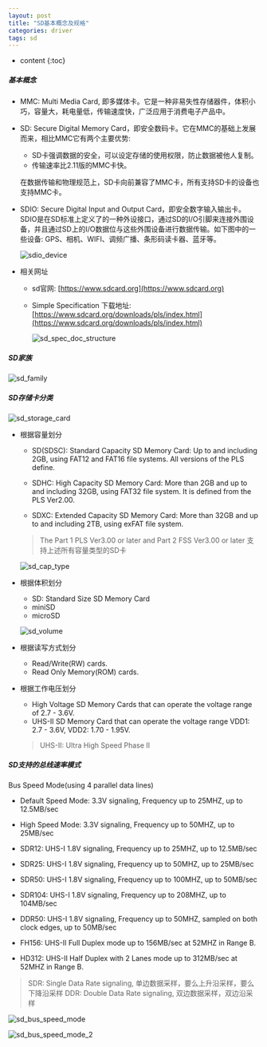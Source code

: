 ```yaml
---
layout: post
title: "SD基本概念及规格"
categories: driver
tags: sd 
---
```


* content
{:toc}


##### 基本概念

* MMC: Multi Media Card, 即多媒体卡。它是一种非易失性存储器件，体积小巧，容量大，耗电量低，传输速度快，广泛应用于消费电子产品中。

* SD: Secure Digital Memory Card，即安全数码卡。它在MMC的基础上发展而来，相比MMC它有两个主要优势:
  
  + SD卡强调数据的安全，可以设定存储的使用权限，防止数据被他人复制。
  + 传输速率比2.11版的MMC卡快。

  在数据传输和物理规范上，SD卡向前兼容了MMC卡，所有支持SD卡的设备也支持MMC卡。

* SDIO: Secure Digital Input and Output Card，即安全数字输入输出卡。SDIO是在SD标准上定义了的一种外设接口，通过SD的I/O引脚来连接外围设备，并且通过SD上的I/O数据位与这些外围设备进行数据传输。如下图中的一些设备: GPS、相机、WIFI、调频广播、条形码读卡器、蓝牙等。

  ![sdio_device](/image/sd/sdio_device.png)

* 相关网址

  + sd官网: [https://www.sdcard.org](https://www.sdcard.org)
  + Simple Specification 下载地址: [https://www.sdcard.org/downloads/pls/index.html](https://www.sdcard.org/downloads/pls/index.html)

    ![sd_spec_doc_structure](/image/sd/sd_spec_doc_structure.png) 

##### SD家族

  ![sd_family](/image/sd/sd_family.PNG)

##### SD存储卡分类

  ![sd_storage_card](/image/sd/sd_storage_card.png) 

* 根据容量划分

  + SD(SDSC): Standard Capacity SD Memory Card: Up to and including 2GB, using FAT12 and FAT16 file systems. All versions of the PLS define.

  + SDHC: High Capacity SD Memory Card: More than 2GB and up to and including 32GB, using FAT32 file system. It is defined from the PLS Ver2.00.

  + SDXC: Extended Capacity SD Memory Card: More than 32GB and up to and including 2TB, using exFAT file system. 

  > The Part 1 PLS Ver3.00 or later and Part 2 FSS Ver3.00 or later 支持上述所有容量类型的SD卡 


  ![sd_cap_type](/image/sd/sd_cap_type.png)

* 根据体积划分

  + SD: Standard Size SD Memory Card
  + miniSD
  + microSD

  ![sd_volume](/image/sd/sd_volume.png)

* 根据读写方式划分

  + Read/Write(RW) cards.
  + Read Only Memory(ROM) cards.

* 根据工作电压划分

  + High Voltage SD Memory Cards that can operate the voltage range of 2.7 - 3.6V.
  + UHS-II SD Memory Card that can operate the voltage range VDD1: 2.7 - 3.6V, VDD2: 1.70 - 1.95V. 

  > UHS-II: Ultra High Speed Phase II 


##### SD支持的总线速率模式

Bus Speed Mode(using 4 parallel data lines)

* Default Speed Mode: 3.3V signaling, Frequency up to 25MHZ, up to 12.5MB/sec

* High Speed Mode: 3.3V signaling, Frequency up to 50MHZ, up to 25MB/sec

* SDR12: UHS-I 1.8V signaling, Frequency up to 25MHZ, up to 12.5MB/sec

* SDR25: UHS-I 1.8V signaling, Frequency up to 50MHZ, up to 25MB/sec

* SDR50: UHS-I 1.8V signaling, Frequency up to 100MHZ, up to 50MB/sec

* SDR104: UHS-I 1.8V signaling, Frequency up to 208MHZ, up to 104MB/sec

* DDR50: UHS-I 1.8V signaling, Frequency up to 50MHZ, sampled on both clock edges, up to 50MB/sec

* FH156: UHS-II Full Duplex mode up to 156MB/sec at 52MHZ in Range B.

* HD312: UHS-II Half Duplex with 2 Lanes mode up to 312MB/sec at 52MHZ in Range B.

> SDR: Single Data Rate signaling, 单边数据采样，要么上升沿采样，要么下降沿采样
  DDR: Double Data Rate signaling, 双边数据采样，双边沿采样

  ![sd_bus_speed_mode](/image/sd/sd_bus_speed_mode.png)

  ![sd_bus_speed_mode_2](/image/sd/sd_bus_speed_mode_2.png)



